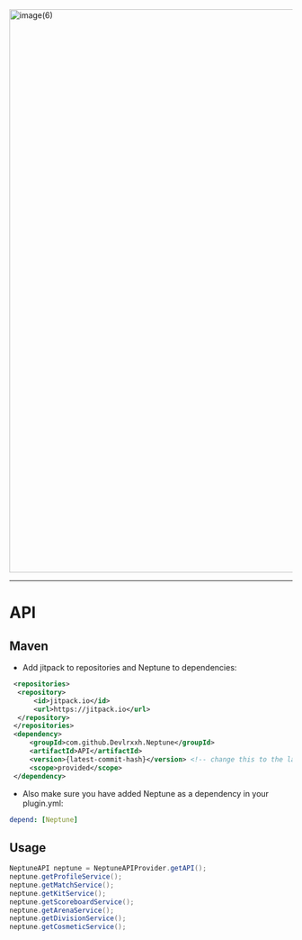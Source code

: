 <img width="2000" height="1000" alt="image(6)" src="https://github.com/user-attachments/assets/76ecdb11-ead6-4598-9d0c-4327503df5ec" />

---

# API

## Maven

- Add jitpack to repositories and Neptune to dependencies:

```xml
 <repositories>
  <repository>
      <id>jitpack.io</id>
      <url>https://jitpack.io</url>
  </repository>
 </repositories>
 <dependency>
     <groupId>com.github.Devlrxxh.Neptune</groupId>
     <artifactId>API</artifactId>
     <version>{latest-commit-hash}</version> <!-- change this to the latest commit hash -->
     <scope>provided</scope>
 </dependency>
```

- Also make sure you have added Neptune as a dependency in your plugin.yml:

```yml
depend: [Neptune]
```

## Usage

```java
NeptuneAPI neptune = NeptuneAPIProvider.getAPI();
neptune.getProfileService();
neptune.getMatchService();
neptune.getKitService();
neptune.getScoreboardService();
neptune.getArenaService();
neptune.getDivisionService();
neptune.getCosmeticService();
```
